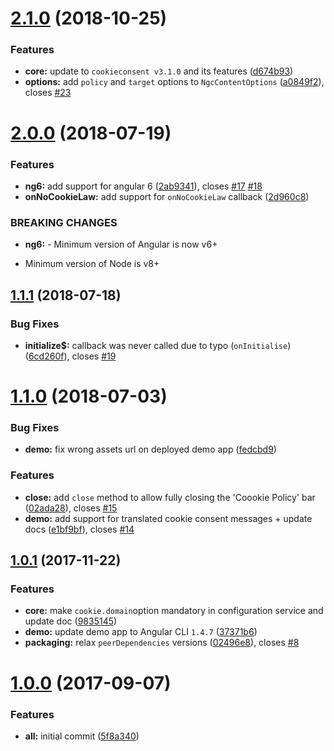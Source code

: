 <a name="2.1.0"></a>
# [2.1.0](https://github.com/tinesoft/ngx-cookieconsent/compare/v2.0.0...v2.1.0) (2018-10-25)


### Features

* **core:** update to `cookieconsent v3.1.0` and its features ([d674b93](https://github.com/tinesoft/ngx-cookieconsent/commit/d674b93))
* **options:** add `policy` and `target` options to `NgcContentOptions` ([a0849f2](https://github.com/tinesoft/ngx-cookieconsent/commit/a0849f2)), closes [#23](https://github.com/tinesoft/ngx-cookieconsent/issues/23)



<a name="2.0.0"></a>
# [2.0.0](https://github.com/tinesoft/ngx-cookieconsent/compare/v1.1.1...v2.0.0) (2018-07-19)


### Features

* **ng6:** add support for angular 6 ([2ab9341](https://github.com/tinesoft/ngx-cookieconsent/commit/2ab9341)), closes [#17](https://github.com/tinesoft/ngx-cookieconsent/issues/17) [#18](https://github.com/tinesoft/ngx-cookieconsent/issues/18)
* **onNoCookieLaw:** add support for `onNoCookieLaw` callback ([2d960c8](https://github.com/tinesoft/ngx-cookieconsent/commit/2d960c8))


### BREAKING CHANGES

* **ng6:** - Minimum version of Angular is now v6+
- Minimum version of Node is v8+



<a name="1.1.1"></a>
## [1.1.1](https://github.com/tinesoft/ngx-cookieconsent/compare/v1.1.0...v1.1.1) (2018-07-18)


### Bug Fixes

* **initialize$:** callback was never called due to typo (`onInitialise`) ([6cd260f](https://github.com/tinesoft/ngx-cookieconsent/commit/6cd260f)), closes [#19](https://github.com/tinesoft/ngx-cookieconsent/issues/19)



<a name="1.1.0"></a>
# [1.1.0](https://github.com/tinesoft/ngx-cookieconsent/compare/v1.0.1...v1.1.0) (2018-07-03)


### Bug Fixes

* **demo:** fix wrong assets url on deployed demo app ([fedcbd9](https://github.com/tinesoft/ngx-cookieconsent/commit/fedcbd9))


### Features

* **close:** add `close` method to allow fully closing the 'Coookie Policy' bar ([02ada28](https://github.com/tinesoft/ngx-cookieconsent/commit/02ada28)), closes [#15](https://github.com/tinesoft/ngx-cookieconsent/issues/15)
* **demo:** add support for translated cookie consent messages + update docs ([e1bf9bf](https://github.com/tinesoft/ngx-cookieconsent/commit/e1bf9bf)), closes [#14](https://github.com/tinesoft/ngx-cookieconsent/issues/14)



<a name="1.0.1"></a>
## [1.0.1](https://github.com/tinesoft/ngx-cookieconsent/compare/v1.0.0...v1.0.1) (2017-11-22)


### Features

* **core:** make `cookie.domain`option mandatory in configuration service and update doc ([9835145](https://github.com/tinesoft/ngx-cookieconsent/commit/9835145))
* **demo:** update demo app to Angular CLI `1.4.7` ([37371b6](https://github.com/tinesoft/ngx-cookieconsent/commit/37371b6))
* **packaging:** relax `peerDependencies` versions ([02496e8](https://github.com/tinesoft/ngx-cookieconsent/commit/02496e8)), closes [#8](https://github.com/tinesoft/ngx-cookieconsent/issues/8)



<a name="1.0.0"></a>
# [1.0.0](https://github.com/tinesoft/ngx-cookieconsent/compare/5f8a340...v1.0.0) (2017-09-07)


### Features

* **all:** initial commit ([5f8a340](https://github.com/tinesoft/ngx-cookieconsent/commit/5f8a340))



